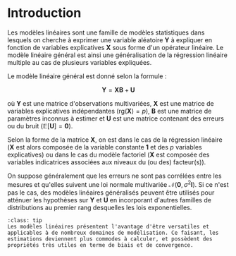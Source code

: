 # Introduction

Les modèles linéaires sont une famille de modèles statistiques dans lesquels on cherche à exprimer une variable aléatoire ${\mathbf {Y}}$ à expliquer en fonction de variables explicatives ${\mathbf X}$ sous forme d'un opérateur linéaire. Le modèle linéaire général est ainsi une généralisation de la régression linéaire multiple au cas de plusieurs variables expliquées.


Le modèle linéaire général est donné selon la formule :

$$ {\displaystyle \mathbf {Y} =\mathbf {X} \mathbf {B} +\mathbf {U} } $$


où $\mathbf Y$ est une matrice d'observations multivariées, $\mathbf X$ est une matrice de variables explicatives indépendantes ($\mathrm{rg}(\mathbf X)=p$), $\mathbf B$ est une matrice de paramètres inconnus à estimer et $\mathbf U$ est une matrice contenant des erreurs ou du bruit ($\mathbb E[\mathbf U]=\mathbf 0$).

Selon la forme de la matrice $\mathbf X$, on est dans le cas de la régression linéaire ($\mathbf X$ est alors composée de la variable constante $\mathbf 1$ et des $p$ variables explicatives) ou dans le cas du modèle factoriel ($\mathbf X$ est composée des variables indicatrices associées aux niveaux du (ou des) facteur(s)).

On suppose généralement que les erreurs ne sont pas corrélées entre les mesures et qu'elles suivent une loi normale multivariée $\mathcal N(\mathbf 0,\sigma^2\mathbf I)$. Si ce n'est pas le cas, des modèles linéaires généralisés peuvent être utilisés pour atténuer les hypothèses sur  $\mathbf Y$ et  $\mathbf U$ en incorporant d'autres familles de distributions au premier rang desquelles les lois exponentielles.

```{admonition} Intérêt des Modèles Linéaires
:class: tip
Les modèles linéaires présentent l'avantage d'être versatiles et applicables à de nombreux domaines de modélisation. Ce faisant, les estimations deviennent plus commodes à calculer, et possèdent des propriétés très utiles en terme de biais et de convergence. 
```